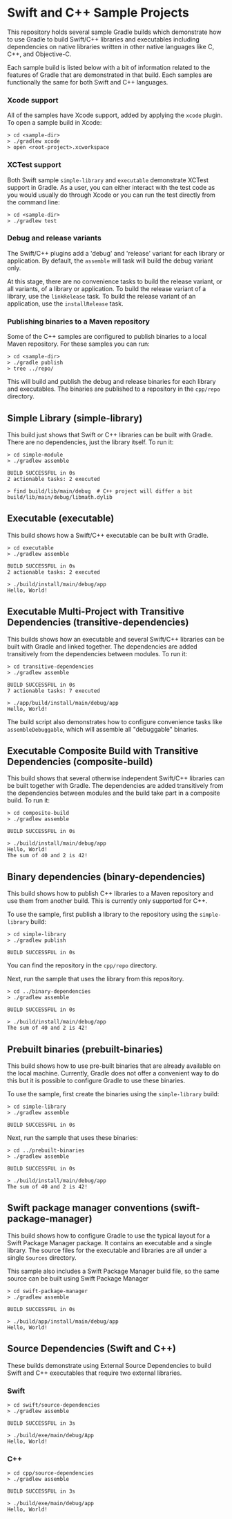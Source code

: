 
# Swift and C++ Sample Projects

This repository holds several sample Gradle builds which demonstrate how to
use Gradle to build Swift/C++ libraries and executables including dependencies on
native libraries written in other native languages like C, C++, and Objective-C.

Each sample build is listed below with a bit of information related to the
features of Gradle that are demonstrated in that build. Each samples are functionally
the same for both Swift and C++ languages.

### Xcode support

All of the samples have Xcode support, added by applying the `xcode` plugin. To open a sample build in Xcode:

```
> cd <sample-dir>
> ./gradlew xcode
> open <root-project>.xcworkspace
```

### XCTest support

Both Swift sample `simple-library` and `executable` demonstrate XCTest support in Gradle. As a user, you can either
interact with the test code as you would usually do through Xcode or you can run the test directly from the command line:

```
> cd <sample-dir>
> ./gradlew test
```

### Debug and release variants

The Swift/C++ plugins add a 'debug' and 'release' variant for each library or application. By default, the `assemble` will task will build the debug variant only.

At this stage, there are no convenience tasks to build the release variant, or all variants, of a library or application.
To build the release variant of a library, use the `linkRelease` task. To build the release variant of an application, use the `installRelease` task.

### Publishing binaries to a Maven repository

Some of the C++ samples are configured to publish binaries to a local Maven repository. For these samples you can run:

```
> cd <sample-dir>
> ./gradle publish
> tree ../repo/
```

This will build and publish the debug and release binaries for each library and executables. The binaries are published to a repository in the `cpp/repo` directory.

## Simple Library (simple-library)

This build just shows that Swift or C++ libraries can be built with Gradle. There
are no dependencies, just the library itself. To run it:

```
> cd simple-module
> ./gradlew assemble

BUILD SUCCESSFUL in 0s
2 actionable tasks: 2 executed

> find build/lib/main/debug  # C++ project will differ a bit
build/lib/main/debug/libmath.dylib
```

## Executable (executable)

This build shows how a Swift/C++ executable can be built with Gradle.

```
> cd executable
> ./gradlew assemble

BUILD SUCCESSFUL in 0s
2 actionable tasks: 2 executed

> ./build/install/main/debug/app
Hello, World!
```

## Executable Multi-Project with Transitive Dependencies (transitive-dependencies)

This builds shows how an executable and several Swift/C++ libraries can be built with Gradle and linked together. The
dependencies are added transitively from the dependencies between modules.
To run it:

```
> cd transitive-dependencies
> ./gradlew assemble

BUILD SUCCESSFUL in 0s
7 actionable tasks: 7 executed

> ./app/build/install/main/debug/app
Hello, World!
```

The build script also demonstrates how to configure convenience tasks like `assembleDebuggable`, which will assemble all "debuggable" binaries.

## Executable Composite Build with Transitive Dependencies (composite-build)

This build shows that several otherwise independent Swift/C++ libraries can be built together with Gradle. The
dependencies are added transitively from the dependencies between modules
and the build take part in a composite build. To run it:

```
> cd composite-build
> ./gradlew assemble

BUILD SUCCESSFUL in 0s

> ./build/install/main/debug/app
Hello, World!
The sum of 40 and 2 is 42!
```

## Binary dependencies (binary-dependencies)

This build shows how to publish C++ libraries to a Maven repository and use them from another build. This is currently only supported for C++.

To use the sample, first publish a library to the repository using the `simple-library` build:

```
> cd simple-library
> ./gradlew publish

BUILD SUCCESSFUL in 0s
```

You can find the repository in the `cpp/repo` directory.

Next, run the sample that uses the library from this repository.

```
> cd ../binary-dependencies
> ./gradlew assemble

BUILD SUCCESSFUL in 0s

> ./build/install/main/debug/app
The sum of 40 and 2 is 42!
```

## Prebuilt binaries (prebuilt-binaries)

This build shows how to use pre-built binaries that are already available on the local machine. Currently, Gradle does not offer a convenient way to do this but it is possible to configure Gradle to use these binaries.

To use the sample, first create the binaries using the `simple-library` build:

```
> cd simple-library
> ./gradlew assemble

BUILD SUCCESSFUL in 0s
```

Next, run the sample that uses these binaries:

```
> cd ../prebuilt-binaries
> ./gradlew assemble

BUILD SUCCESSFUL in 0s

> ./build/install/main/debug/app
The sum of 40 and 2 is 42!
```

## Swift package manager conventions (swift-package-manager)

This build shows how to configure Gradle to use the typical layout for a Swift Package Manager package.
It contains an executable and a single library. The source files for the executable and libraries are all under a single `Sources` directory.

This sample also includes a Swift Package Manager build file, so the same source can be built using Swift Package Manager

```
> cd swift-package-manager
> ./gradlew assemble

BUILD SUCCESSFUL in 0s

> ./build/app/install/main/debug/app
Hello, World!
```

## Source Dependencies (Swift and C++)

These builds demonstrate using External Source Dependencies to build Swift and C++ executables that require two external libraries.

### Swift
```
> cd swift/source-dependencies
> ./gradlew assemble

BUILD SUCCESSFUL in 3s

> ./build/exe/main/debug/App
Hello, World!
```

### C++
```
> cd cpp/source-dependencies
> ./gradlew assemble

BUILD SUCCESSFUL in 3s

> ./build/exe/main/debug/app
Hello, World!
```

